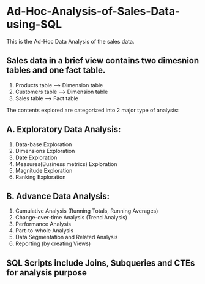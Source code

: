 # Ad-Hoc-Analysis-of-Sales-Data-using-SQL

This is the Ad-Hoc Data Analysis of the sales data.

## Sales data in a brief view contains two dimesnion tables and one fact table.
1. Products table --> Dimension table
2. Customers table --> Dimension table
3. Sales table --> Fact table

The contents explored are categorized into 2 major type of analysis:

## A. Exploratory Data Analysis:
  1. Data-base Exploration
  2. Dimensions Exploration
  3. Date Exploration
  4. Measures(Business metrics) Exploration
  5. Magnitude Exploration
  6. Ranking Exploration

## B. Advance Data Analysis:
  1. Cumulative Analysis (Running Totals, Running Averages)
  2. Change-over-time Analysis (Trend Analysis)
  3. Performance Analysis
  4. Part-to-whole Analysis
  5. Data Segmentation and Related Analysis
  6. Reporting (by creating Views)

## SQL Scripts include Joins, Subqueries and CTEs for analysis purpose
